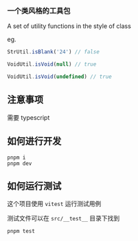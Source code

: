 ### 一个类风格的工具包

A set of utility functions in the style of class

eg.

```ts
StrUtil.isBlank('24') // false
```

```ts
VoidUtil.isVoid(null) // true
```

```ts
VoidUtil.isVoid(undefined) // true
```

## 注意事项

需要 typescript

## 如何进行开发

```shell
pnpm i
pnpm dev
```

## 如何运行测试

这个项目使用 `vitest` 运行测试用例

测试文件可以在 `src/__test__` 目录下找到

```shell
pnpm test
```
